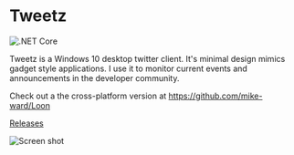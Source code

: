 # Tweetz

![.NET Core](https://github.com/mike-ward/tweetz/workflows/.NET%20Core/badge.svg)

Tweetz is a Windows 10 desktop twitter client. It's minimal design mimics gadget style applications. I use it to monitor current events and announcements in the developer community.

Check out a the cross-platform version at https://github.com/mike-ward/Loon

[Releases](https://github.com/mike-ward/tweetz/releases)

![Screen shot](https://i.imgur.com/yCmnjAp.png)

